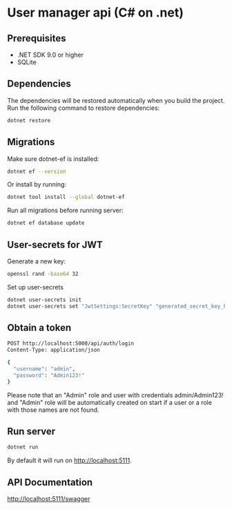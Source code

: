 # User manager api (C# on .net)

## Prerequisites

- .NET SDK 9.0 or higher
- SQLite

## Dependencies

The dependencies will be restored automatically when you build the project. Run the following command to restore dependencies:

```bash
dotnet restore
```

## Migrations

Make sure dotnet-ef is installed:

```bash
dotnet ef --version
```

Or install by running:

```bash
dotnet tool install --global dotnet-ef
```

Run all migrations before running server:

```bash
dotnet ef database update
```

## User-secrets for JWT

Generate a new key:

```bash
openssl rand -base64 32
```

Set up user-secrets

```bash
dotnet user-secrets init
dotnet user-secrets set "JwtSettings:SecretKey" "generated_secret_key_here"
```

## Obtain a token

```bash
POST http://localhost:5000/api/auth/login
Content-Type: application/json

{
  "username": "admin",
  "password": "Admin123!"
}
```

Please note that an "Admin" role and user with credentials admin/Admin123! and "Admin" role will be automatically created on start if a user or a role with those names are not found.

## Run server

```bash
dotnet run
```

By default it will run on [http://localhost:5111](http://localhost:5111).

## API Documentation

[http://localhost:5111/swagger](http://localhost:5111/swagger)
